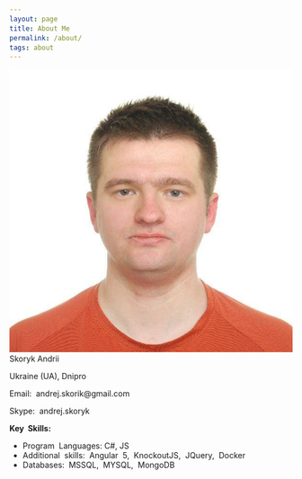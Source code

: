 ```yaml
---
layout: page
title: About Me
permalink: /about/
tags: about
---
```


<div class="ui items">
  <div class="item">
    <div class="image">
     <img class="ui rounded image" src="/images/face.jpg">
    </div>
    <div class="content">
      <div class="header">Skoryk Andrii</div>
      <div class="meta">        
        <p>Ukraine (UA), Dnipro</p>
      </div>
      <div class="description">
        <p>Email:​ ​ andrej.skorik@gmail.com </p>
        <p>Skype:​ ​ andrej.skoryk </p>
      </div>      
    </div>
  </div>
</div>

<div class="ui grid"> 
  
  <div class="sixteen wide column">
    <b>Key​ ​ Skills: </b>
    <ul class="ui list">
      <li>​Program​ ​ Languages:  C#, JS </li>
      <li>​Additional​ ​ skills:​ ​ Angular​ ​ 5,​ ​ KnockoutJS,​ ​ JQuery,​ ​ Docker  </li>
      <li>​Databases:​ ​ MSSQL,​ ​ MYSQL,​ ​ MongoDB </li>
    </ul>  
  </div>
</div>


